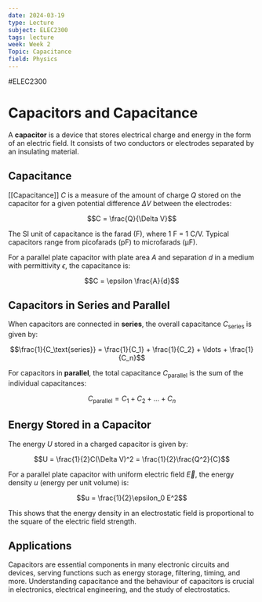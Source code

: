```yaml
---
date: 2024-03-19
type: Lecture
subject: ELEC2300
tags: lecture
week: Week 2
Topic: Capacitance
field: Physics
---
```


#ELEC2300

# Capacitors and Capacitance

A **capacitor** is a device that stores electrical charge and energy in the form of an electric field. It consists of two conductors or electrodes separated by an insulating material.

## Capacitance
[[Capacitance]] $C$ is a measure of the amount of charge $Q$ stored on the capacitor for a given potential difference $\Delta V$ between the electrodes:

$$C = \frac{Q}{\Delta V}$$

The SI unit of capacitance is the farad (F), where 1 F = 1 C/V. Typical capacitors range from picofarads (pF) to microfarads (μF).

For a parallel plate capacitor with plate area $A$ and separation $d$ in a medium with permittivity $\epsilon$, the capacitance is:

$$C = \epsilon \frac{A}{d}$$

## Capacitors in Series and Parallel
When capacitors are connected in **series**, the overall capacitance $C_\text{series}$ is given by:

$$\frac{1}{C_\text{series}} = \frac{1}{C_1} + \frac{1}{C_2} + \ldots + \frac{1}{C_n}$$

For capacitors in **parallel**, the total capacitance $C_\text{parallel}$ is the sum of the individual capacitances:

$$C_\text{parallel} = C_1 + C_2 + \ldots + C_n$$

## Energy Stored in a Capacitor
The energy $U$ stored in a charged capacitor is given by:

$$U = \frac{1}{2}C(\Delta V)^2 = \frac{1}{2}\frac{Q^2}{C}$$

For a parallel plate capacitor with uniform electric field $\vec{E}$, the energy density $u$ (energy per unit volume) is:

$$u = \frac{1}{2}\epsilon_0 E^2$$

This shows that the energy density in an electrostatic field is proportional to the square of the electric field strength.

## Applications
Capacitors are essential components in many electronic circuits and devices, serving functions such as energy storage, filtering, timing, and more. Understanding capacitance and the behaviour of capacitors is crucial in electronics, electrical engineering, and the study of electrostatics.